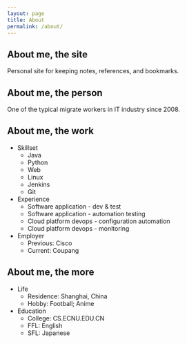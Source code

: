 ```yaml
---
layout: page
title: About
permalink: /about/
---
```


## About me, the site
Personal site for keeping notes, references, and bookmarks.

## About me, the person
One of the typical migrate workers in IT industry since 2008.

## About me, the work
- Skillset
    + Java
    + Python
    + Web
    + Linux
    + Jenkins
    + Git
- Experience
    + Software application - dev & test
    + Software application - automation testing
    + Cloud platform devops - configuration automation 
    + Cloud platform devops - monitoring
- Employer
    + Previous: Cisco
    + Current: Coupang

## About me, the more
- Life
    + Residence: Shanghai, China
    + Hobby: Football; Anime
- Education
    + College: CS.ECNU.EDU.CN
    + FFL: English
    + SFL: Japanese

